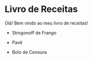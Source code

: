 # Livro de Receitas



Olá! Bem vindo ao meu livro de receitas!

- Strogonoff de Frango

- Pavê

- Bolo de Cenoura

  

